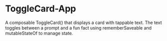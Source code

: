 # ToggleCard-App
A composable ToggleCard() that displays a card with tappable text. The text toggles between a prompt and a fun fact using rememberSaveable and mutableStateOf to manage state.
